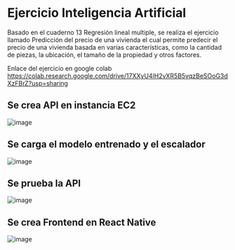 # Ejercicio Inteligencia Artificial


Basado en el cuaderno 13 Regresión lineal multiple, se realiza el ejercicio llamado Predicción del precio de una vivienda el cual permite predecir el precio de una vivienda basada en varias características, como la cantidad de piezas, la ubicación, el tamaño de la propiedad y otros factores.

Enlace del ejercicio en google colab https://colab.research.google.com/drive/17XXyU4lH2vXR5B5vqzBeSOoG3dXzFBrZ?usp=sharing


## Se crea API en instancia EC2

![image](https://github.com/user-attachments/assets/bc742e32-10f1-4298-89e1-a2d34002d0e7)

## Se carga el modelo entrenado y el escalador

![image](https://github.com/user-attachments/assets/9a609b5a-4072-4b31-895c-0b3ae0237197)

## Se prueba la API

![image](https://github.com/user-attachments/assets/4f4f02f5-3147-4540-b663-55057fbfdab0)

## Se crea Frontend en React Native

![image](https://github.com/user-attachments/assets/595c3769-6ce3-4ec6-b696-8f3025d08e54)

